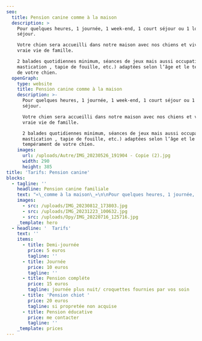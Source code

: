```yaml
---
seo:
  title: Pension canine comme à la maison
  description: >
    Pour quelques heures, 1 journée, 1 week-end, 1 court séjour ou 1 long
    séjour. 

    Votre chien sera accueilli dans notre maison avec nos chiens et vivra une
    vraie vie de famille.

    2 balades quotidiennes minimum, séances de jeux mais aussi occupations (
    mastication , tapie de fouille, etc.) adaptées selon l’âge et le tempérament
    de votre chien.
  openGraph:
    type: website
    title: Pension canine comme à la maison
    description: >-
      Pour quelques heures, 1 journée, 1 week-end, 1 court séjour ou 1 long
      séjour. 

      Votre chien sera accueilli dans notre maison avec nos chiens et vivra une
      vraie vie de famille.

      2 balades quotidiennes minimum, séances de jeux mais aussi occupations (
      mastication , tapie de fouille, etc.) adaptées selon l’âge et le
      tempérament de votre chien.
    images:
      url: /uploads/Autre/IMG_20230526_191904 - Copie (2).jpg
      width: 290
      height: 385
title: 'Tarifs: Pension canine'
blocks:
  - tagline: ''
    headline: Pension canine familiale
    text: "«\_comme à la maison\_»\n\nPour quelques heures, 1 journée, 1 week-end, 1 court séjour ou 1 long séjour. (Pension éducative possible également)\n\nVotre chien sera accueilli dans notre maison avec nos chiens et vivra une vraie vie de famille. Nous habitons en bord de rivière il y aura donc un accès pour les chiens qui aiment se baigner.\n\n2 balades quotidiennes minimum, séances de jeux mais aussi occupations ( mastication , tapie de fouille, etc.) adaptées selon l’âge et le tempérament de votre chien. Des temps dédiés au calme et câlins seront aussi au cœur du programme ! Les chiens qui creusent des trous et jouent dans la boue sont les bienvenus.\n\nL’accueil de votre chien à la pension ce fait en petit comité !\_En effet, maximum 5 chiens sont acceptés par séjour, ce qui permet de privilégier un service de qualité, au plus proche des besoins de votre (vos) compagnon(s). C'est à vous de fournir l'alimentation pour la durée du séjour.\n\nJe vous envois photos et vidéo sur demande.\n\nQuelques prérequis sont nécessaires pour intégrer la pension canine familiale :\_Votre chien doit être identifié, vacciné et être sociable avec humains, enfants, chiens et chats. (les chats font leur vie mais votre chien sera amené à les croiser)\n"
    images:
      - src: /uploads/IMG_20230812_173803.jpg
      - src: /uploads/IMG_20231223_100632.jpg
      - src: /uploads/Opy/IMG_20220716_125716.jpg
    _template: hero
  - headline: '  Tarifs'
    text: ''
    items:
      - title: Demi-journée
        price: 5 euros
        tagline: ''
      - title: Journée
        price: 10 euros
        tagline: ''
      - title: Pension compléte
        price: 15 euros
        tagline: journée plus nuit/ croquettes fournies par vos soin
      - title: 'Pension chiot '
        price: 20 euros
        tagline: si propretée non acquise
      - title: Pension éducative
        price: me contacter
        tagline: ''
    _template: prices
---
```


